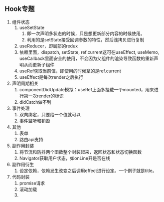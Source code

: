 ## Hook专题

1. 组件状态
   1. useSetState
      1. 即一次声明多状态的时候，只是想更新部分内容的时候使用。
      2. 利用的是setState接受回调参数的特性，然后浅拷贝进行复制
   2. useReducer，即局部的redux
   3. 依赖里面，dispatch, setState, ref.current这可在useEffect, useMemo, useCallback里面安全的使用，不会因为父组件的渲染导致函数的重新声明从而更新子组件
   4. useRef获取当前值，即使用的时候拿的是ref.current
   5. useEffect是每次render之后执行
2. 声明周期相关
   1. componentDidUpdate模拟：useRef上面多挂载一个mounted，用来进行第一次render的标识
   2. didCatch做不到
3. 事件处理
   1. 双向绑定，只要给一个值就可以
   2. 事件监听和销毁
4. 其他
   1. 表单
   2. 路由api支持
5. 副作用封装
   1. 将节流和防抖两个函数整个封装起来，返回状态和状态切换函数
   2. Navigator获取用户状态，如onLine开是否在线
6. 副作用衍生
   1. 设定依赖，依赖发生改变之后调用effect进行设定。一个例子就是title。
7. 代码封装
   1. promise请求
   2. 滚动加载
   3. 